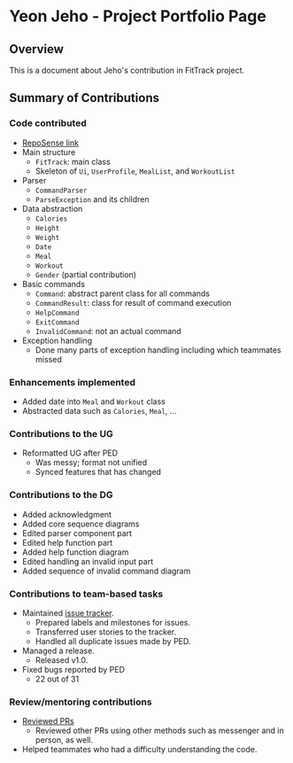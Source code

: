 # Yeon Jeho - Project Portfolio Page

## Overview
This is a document about Jeho's contribution in FitTrack project.

## Summary of Contributions

### Code contributed
* [RepoSense link](https://nus-cs2113-ay2324s1.github.io/tp-dashboard/?search=w12-4&sort=groupTitle&sortWithin=title&timeframe=commit&mergegroup=&groupSelect=groupByRepos&breakdown=true&checkedFileTypes=docs~functional-code~test-code&since=2023-09-22&tabOpen=true&tabType=authorship&tabAuthor=ICubE-&tabRepo=AY2324S1-CS2113-W12-4%2Ftp%5Bmaster%5D&authorshipIsMergeGroup=false&authorshipFileTypes=docs~functional-code~test-code&authorshipIsBinaryFileTypeChecked=false&authorshipIsIgnoredFilesChecked=false)
* Main structure
  * `FitTrack`: main class
  * Skeleton of `Ui`, `UserProfile`, `MealList`, and `WorkoutList`
* Parser
  * `CommandParser`
  * `ParseException` and its children
* Data abstraction
  * `Calories`
  * `Height`
  * `Weight`
  * `Date`
  * `Meal`
  * `Workout`
  * `Gender` (partial contribution)
* Basic commands
  * `Command`: abstract parent class for all commands
  * `CommandResult`: class for result of command execution
  * `HelpCommand`
  * `ExitCommand`
  * `InvalidCommand`: not an actual command
* Exception handling
  * Done many parts of exception handling including which teammates missed

### Enhancements implemented
* Added date into `Meal` and `Workout` class
* Abstracted data such as `Calories`, `Meal`, ...

### Contributions to the UG
* Reformatted UG after PED
  * Was messy; format not unified
  * Synced features that has changed

### Contributions to the DG
* Added acknowledgment
* Added core sequence diagrams
* Edited parser component part
* Edited help function part
* Added help function diagram
* Edited handling an invalid input part
* Added sequence of invalid command diagram

### Contributions to team-based tasks
* Maintained [issue tracker](https://github.com/AY2324S1-CS2113-W12-4/tp/issues).
  * Prepared labels and milestones for issues.
  * Transferred user stories to the tracker.
  * Handled all duplicate issues made by PED.
* Managed a release.
  * Released v1.0.
* Fixed bugs reported by PED
  * 22 out of 31

### Review/mentoring contributions
* [Reviewed PRs](https://github.com/AY2324S1-CS2113-W12-4/tp/pulls?q=is%3Apr+is%3Aclosed+reviewed-by%3AICubE-)
  * Reviewed other PRs using other methods such as messenger and in person, as well.
* Helped teammates who had a difficulty understanding the code.
